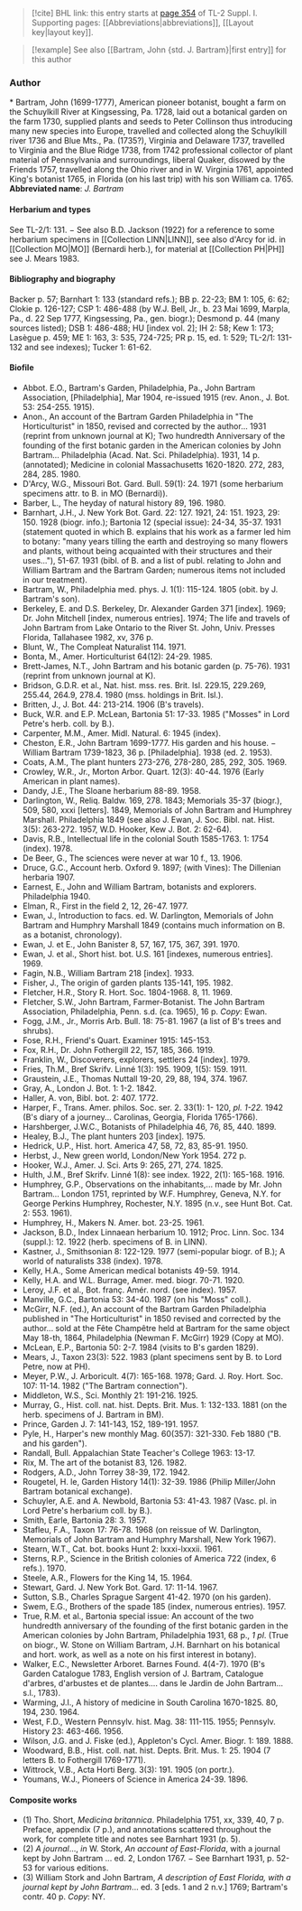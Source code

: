 > [!cite] BHL link: this entry starts at [page 354](https://www.biodiversitylibrary.org/page/33265081) of TL-2 Suppl. I.
> Supporting pages: [[Abbreviations|abbreviations]], [[Layout key|layout key]].

> [!example] See also [[Bartram, John {std. J. Bartram}|first entry]] for this author

### Author

\* Bartram, John (1699-1777), American pioneer botanist, bought a farm on the Schuylkill River at Kingsessing, Pa. 1728, laid out a botanical garden on the farm 1730, supplied plants and seeds to Peter Collinson thus introducing many new species into Europe, travelled and collected along the Schuylkill river 1736 and Blue Mts., Pa. (1735?), Virginia and Delaware 1737, travelled to Virginia and the Blue Ridge 1738, from 1742 professional collector of plant material of Pennsylvania and surroundings, liberal Quaker, disowed by the Friends 1757, travelled along the Ohio river and in W. Virginia 1761, appointed King's botanist 1765, in Florida (on his last trip) with his son William ca. 1765. 
**Abbreviated name**: *J. Bartram*

#### Herbarium and types

See TL-2/1: 131. − See also B.D. Jackson (1922) for a reference to some herbarium specimens in [[Collection LINN|LINN]], see also d'Arcy for id. in [[Collection MO|MO]] (Bernardi herb.), for material at [[Collection PH|PH]] see J. Mears 1983.

#### Bibliography and biography

Backer p. 57; Barnhart 1: 133 (standard refs.); BB p. 22-23; BM 1: 105, 6: 62; Clokie p. 126-127; CSP 1: 486-488 (by W.J. Bell, Jr., b. 23 Mai 1699, Marpla, Pa., d. 22 Sep 1777, Kingsessing, Pa., gen. biogr.); Desmond p. 44 (many sources listed); DSB 1: 486-488; HU \[index vol. 2\]; IH 2: 58; Kew 1: 173; Lasègue p. 459; ME 1: 163, 3: 535, 724-725; PR p. 15, ed. 1: 529; TL-2/1: 131-132 and see indexes); Tucker 1: 61-62.

#### Biofile

- Abbot. E.O., Bartram's Garden, Philadelphia, Pa., John Bartram Association, \[Philadelphia\], Mar 1904, re-issued 1915 (rev. Anon., J. Bot. 53: 254-255. 1915).
- Anon., An account of the Bartram Garden Philadelphia in "The Horticulturist" in 1850, revised and corrected by the author... 1931 (reprint from unknown journal at K); Two hundredth Anniversary of the founding of the first botanic garden in the American colonies by John Bartram... Philadelphia (Acad. Nat. Sci. Philadelphia). 1931, 14 p. (annotated); Medicine in colonial Massachusetts 1620-1820. 272, 283, 284, 285. 1980.
- D'Arcy, W.G., Missouri Bot. Gard. Bull. 59(1): 24. 1971 (some herbarium specimens attr. to B. in MO (Bernardi)).
- Barber, L., The heyday of natural history 89, 196. 1980.
- Barnhart, J.H., J. New York Bot. Gard. 22: 127. 1921, 24: 151. 1923, 29: 150. 1928 (biogr. info.); Bartonia 12 (special issue): 24-34, 35-37. 1931 (statement quoted in which B. explains that his work as a farmer led him to botany: "many years tilling the earth and destroying so many flowers and plants, without being acquainted with their structures and their uses..."), 51-67. 1931 (bibl. of B. and a list of publ. relating to John and William Bartram and the Bartram Garden; numerous items not included in our treatment).
- Bartram, W., Philadelphia med. phys. J. 1(1): 115-124. 1805 (obit. by J. Bartram's son).
- Berkeley, E. and D.S. Berkeley, Dr. Alexander Garden 371 \[index\]. 1969; Dr. John Mitchell \[index, numerous entries\]. 1974; The life and travels of John Bartram from Lake Ontario to the River St. John, Univ. Presses Florida, Tallahasee 1982, xv, 376 p.
- Blunt, W., The Compleat Naturalist 114. 1971.
- Bonta, M., Amer. Horticulturist 64(12): 24-29. 1985.
- Brett-James, N.T., John Bartram and his botanic garden (p. 75-76). 1931 (reprint from unknown journal at K).
- Bridson, G.D.R. et al., Nat. hist. mss. res. Brit. Isl. 229.15, 229.269, 255.44, 264.9, 278.4. 1980 (mss. holdings in Brit. Isl.).
- Britten, J., J. Bot. 44: 213-214. 1906 (B's travels).
- Buck, W.R. and E.P. McLean, Bartonia 51: 17-33. 1985 ("Mosses" in Lord Petre's herb. coll. by B.).
- Carpenter, M.M., Amer. Midl. Natural. 6: 1945 (index).
- Cheston, E.R., John Bartram 1699-1777. His garden and his house. − William Bartram 1739-1823, 36 p. \[Philadelphia\]. 1938 (ed. 2. 1953).
- Coats, A.M., The plant hunters 273-276, 278-280, 285, 292, 305. 1969.
- Crowley, W.R., Jr., Morton Arbor. Quart. 12(3): 40-44. 1976 (Early American in plant names).
- Dandy, J.E., The Sloane herbarium 88-89. 1958.
- Darlington, W., Reliq. Baldw. 169, 278. 1843; Memorials 35-37 (biogr.), 509, 580, xxxi \[letters\]. 1849, Memorials of John Bartram and Humphrey Marshall. Philadelphia 1849 (see also J. Ewan, J. Soc. Bibl. nat. Hist. 3(5): 263-272. 1957, W.D. Hooker, Kew J. Bot. 2: 62-64).
- Davis, R.B., Intellectual life in the colonial South 1585-1763. 1: 1754 (index). 1978.
- De Beer, G., The sciences were never at war 10 f., 13. 1906.
- Druce, G.C., Account herb. Oxford 9. 1897; (with Vines): The Dillenian herbaria 1907.
- Earnest, E., John and William Bartram, botanists and explorers. Philadelphia 1940.
- Elman, R., First in the field 2, 12, 26-47. 1977.
- Ewan, J., Introduction to facs. ed. W. Darlington, Memorials of John Bartram and Humphry Marshall 1849 (contains much information on B. as a botanist, chronology).
- Ewan, J. et E., John Banister 8, 57, 167, 175, 367, 391. 1970.
- Ewan, J. et al., Short hist. bot. U.S. 161 \[indexes, numerous entries\]. 1969.
- Fagin, N.B., William Bartram 218 \[index\]. 1933.
- Fisher, J., The origin of garden plants 135-141, 195. 1982.
- Fletcher, H.R., Story R. Hort. Soc. 1804-1968. 8, 11. 1969.
- Fletcher, S.W., John Bartram, Farmer-Botanist. The John Bartram Association, Philadelphia, Penn. s.d. (ca. 1965), 16 p. *Copy*: Ewan.
- Fogg, J.M., Jr., Morris Arb. Bull. 18: 75-81. 1967 (a list of B's trees and shrubs).
- Fose, R.H., Friend's Quart. Examiner 1915: 145-153.
- Fox, R.H., Dr. John Fothergill 22, 157, 185, 366. 1919.
- Franklin, W., Discoverers, explorers, settlers 24 \[index\]. 1979.
- Fries, Th.M., Bref Skrifv. Linné 1(3): 195. 1909, 1(5): 159. 1911.
- Graustein, J.E., Thomas Nuttall 19-20, 29, 88, 194, 374. 1967.
- Gray, A., London J. Bot. 1: 1-2. 1842.
- Haller, A. von, Bibl. bot. 2: 407. 1772.
- Harper, F., Trans. Amer. philos. Soc. ser. 2. 33(1): 1- 120, *pl. 1-22.* 1942 (B's diary of a journey... Carolinas, Georgia, Florida 1765-1766).
- Harshberger, J.W.C., Botanists of Philadelphia 46, 76, 85, 440. 1899.
- Healey, B.J., The plant hunters 203 \[index\]. 1975.
- Hedrick, U.P., Hist. hort. America 47, 58, 72, 83, 85-91. 1950.
- Herbst, J., New green world, London/New York 1954. 272 p.
- Hooker, W.J., Amer. J. Sci. Arts 9: 265, 271, 274. 1825.
- Hulth, J.M., Bref Skrifv. Linné 1(8): see index. 1922, 2(1): 165-168. 1916.
- Humphrey, G.P., Observations on the inhabitants,... made by Mr. John Bartram... London 1751, reprinted by W.F. Humphrey, Geneva, N.Y. for George Perkins Humphrey, Rochester, N.Y. 1895 (n.v., see Hunt Bot. Cat. 2: 553. 1961).
- Humphrey, H., Makers N. Amer. bot. 23-25. 1961.
- Jackson, B.D., Index Linnaean herbarium 10. 1912; Proc. Linn. Soc. 134 (suppl.): 12. 1922 (herb. specimens of B. in LINN).
- Kastner, J., Smithsonian 8: 122-129. 1977 (semi-popular biogr. of B.); A world of naturalists 338 (index). 1978.
- Kelly, H.A., Some American medical botanists 49-59. 1914.
- Kelly, H.A. and W.L. Burrage, Amer. med. biogr. 70-71. 1920.
- Leroy, J.F. et al., Bot. franç. Amér. nord. (see index). 1957.
- Manville, G.C., Bartonia 53: 34-40. 1987 (on his "Moss" coll.).
- McGirr, N.F. (ed.), An account of the Bartram Garden Philadelphia published in "The Horticulturist" in 1850 revised and corrected by the author... sold at the Fête Champêtre held at Bartram for the same object May 18-th, 1864, Philadelphia (Newman F. McGirr) 1929 (Copy at MO).
- McLean, E.P., Bartonia 50: 2-7. 1984 (visits to B's garden 1829).
- Mears, J., Taxon 23(3): 522. 1983 (plant specimens sent by B. to Lord Petre, now at PH).
- Meyer, P.W., J. Arboricult. 4(7): 165-168. 1978; Gard. J. Roy. Hort. Soc. 107: 11-14. 1982 ("The Bartram connection").
- Middleton, W.S., Sci. Monthly 21: 191-216. 1925.
- Murray, G., Hist. coll. nat. hist. Depts. Brit. Mus. 1: 132-133. 1881 (on the herb. specimens of J. Bartram in BM).
- Prince, Garden J. 7: 141-143, 152, 189-191. 1957.
- Pyle, H., Harper's new monthly Mag. 60(357): 321-330. Feb 1880 ("B. and his garden").
- Randall, Bull. Appalachian State Teacher's College 1963: 13-17.
- Rix, M. The art of the botanist 83, 126. 1982.
- Rodgers, A.D., John Torrey 38-39, 172. 1942.
- Rougetel, H. le, Garden History 14(1): 32-39. 1986 (Philip Miller/John Bartram botanical exchange).
- Schuyler, A.E. and A. Newbold, Bartonia 53: 41-43. 1987 (Vasc. pl. in Lord Petre's herbarium coll. by B.).
- Smith, Earle, Bartonia 28: 3. 1957.
- Stafleu, F.A., Taxon 17: 76-78. 1968 (on reissue of W. Darlington, Memorials of John Bartram and Humphry Marshall, New York 1967).
- Stearn, W.T., Cat. bot. books Hunt 2: lxxxi-lxxxii. 1961.
- Sterns, R.P., Science in the British colonies of America 722 (index, 6 refs.). 1970.
- Steele, A.R., Flowers for the King 14, 15. 1964.
- Stewart, Gard. J. New York Bot. Gard. 17: 11-14. 1967.
- Sutton, S.B., Charles Sprague Sargent 41-42. 1970 (on his garden).
- Swem, E.G., Brothers of the spade 185 (index, numerous entries). 1957.
- True, R.M. et al., Bartonia special issue: An account of the two hundredth anniversary of the founding of the first botanic garden in the American colonies by John Bartram, Philadelphia 1931, 68 p., *1 pl*. (True on biogr., W. Stone on William Bartram, J.H. Barnhart on his botanical and hort. work, as well as a note on his first interest in botany).
- Walker, E.C., Newsletter Arboret. Barnes Found. 4(4-7). 1970 (B's Garden Catalogue 1783, English version of J. Bartram, Catalogue d'arbres, d'arbustes et de plantes.... dans le Jardin de John Bartram... s.l., 1783).
- Warming, J.I., A history of medicine in South Carolina 1670-1825. 80, 194, 230. 1964.
- West, F.D., Western Pennsylv. hist. Mag. 38: 111-115. 1955; Pennsylv. History 23: 463-466. 1956.
- Wilson, J.G. and J. Fiske (ed.), Appleton's Cycl. Amer. Biogr. 1: 189. 1888.
- Woodward, B.B., Hist. coll. nat. hist. Depts. Brit. Mus. 1: 25. 1904 (7 letters B. to Fothergill 1769-1771).
- Wittrock, V.B., Acta Horti Berg. 3(3): 191. 1905 (on portr.).
- Youmans, W.J., Pioneers of Science in America 24-39. 1896.

#### Composite works

- (1) Tho. Short, *Medicina britannica*. Philadelphia 1751, xx, 339, 40, 7 p. Preface, appendix (7 p.), and annotations scattered throughout the work, for complete title and notes see Barnhart 1931 (p. 5).
- (2) *A journal*..., *in* W. Stork, *An account of East-Florida*, with a journal kept by John Bartram ... ed. 2, London 1767. − See Barnhart 1931, p. 52-53 for various editions.
- (3) William Stork and John Bartram, *A description of East Florida, with a journal kept by John Bartram*... ed. 3 \[eds. 1 and 2 n.v.\] 1769; Bartram's contr. 40 p. *Copy*: NY.

